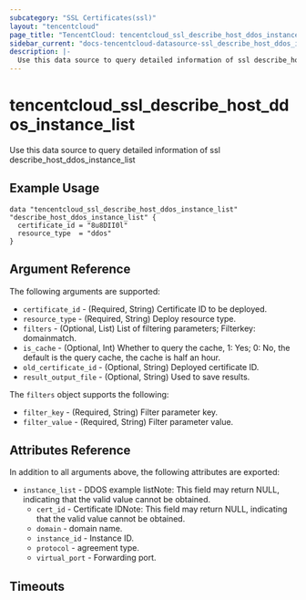 ```yaml
---
subcategory: "SSL Certificates(ssl)"
layout: "tencentcloud"
page_title: "TencentCloud: tencentcloud_ssl_describe_host_ddos_instance_list"
sidebar_current: "docs-tencentcloud-datasource-ssl_describe_host_ddos_instance_list"
description: |-
  Use this data source to query detailed information of ssl describe_host_ddos_instance_list
---
```


# tencentcloud_ssl_describe_host_ddos_instance_list

Use this data source to query detailed information of ssl describe_host_ddos_instance_list

## Example Usage

```hcl
data "tencentcloud_ssl_describe_host_ddos_instance_list" "describe_host_ddos_instance_list" {
  certificate_id = "8u8DII0l"
  resource_type  = "ddos"
}
```

## Argument Reference

The following arguments are supported:

* `certificate_id` - (Required, String) Certificate ID to be deployed.
* `resource_type` - (Required, String) Deploy resource type.
* `filters` - (Optional, List) List of filtering parameters; Filterkey: domainmatch.
* `is_cache` - (Optional, Int) Whether to query the cache, 1: Yes; 0: No, the default is the query cache, the cache is half an hour.
* `old_certificate_id` - (Optional, String) Deployed certificate ID.
* `result_output_file` - (Optional, String) Used to save results.

The `filters` object supports the following:

* `filter_key` - (Required, String) Filter parameter key.
* `filter_value` - (Required, String) Filter parameter value.

## Attributes Reference

In addition to all arguments above, the following attributes are exported:

* `instance_list` - DDOS example listNote: This field may return NULL, indicating that the valid value cannot be obtained.
  * `cert_id` - Certificate IDNote: This field may return NULL, indicating that the valid value cannot be obtained.
  * `domain` - domain name.
  * `instance_id` - Instance ID.
  * `protocol` - agreement type.
  * `virtual_port` - Forwarding port.


## Timeouts

<no value>


